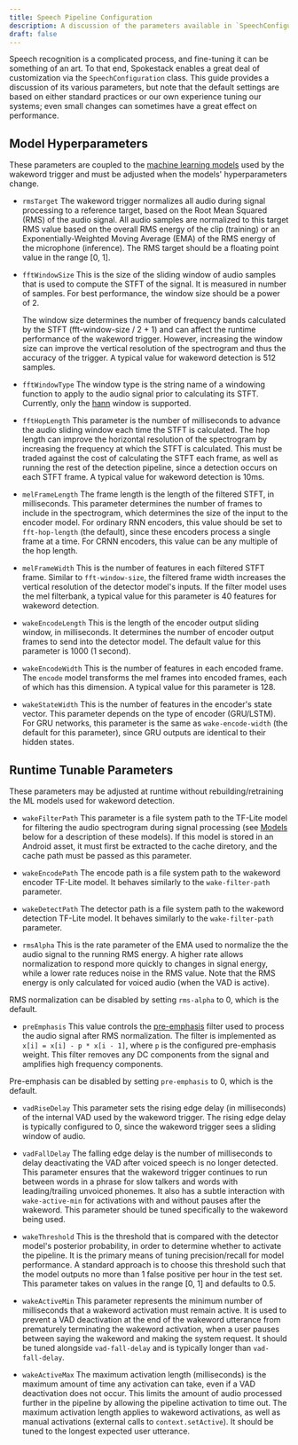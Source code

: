 ```yaml
---
title: Speech Pipeline Configuration
description: A discussion of the parameters available in `SpeechConfiguration`
draft: false
---
```


Speech recognition is a complicated process, and fine-tuning it can be something of an art. To that end, Spokestack enables a great deal of customization via the `SpeechConfiguration` class. This guide provides a discussion of its various parameters, but note that the default settings are based on either standard practices or our own experience tuning our systems; even small changes can sometimes have a great effect on performance.

## Model Hyperparameters

These parameters are coupled to the [machine learning models](wakeword-models) used by the wakeword trigger and must be adjusted when the models' hyperparameters change.

- `rmsTarget`
  The wakeword trigger normalizes all audio during signal processing to a reference target, based on the Root Mean Squared (RMS) of the audio signal. All audio samples are normalized to this target RMS value based on the overall RMS energy of the clip (training) or an Exponentially-Weighted Moving Average (EMA) of the RMS energy of the microphone (inference). The RMS target should be a floating point value in the range [0, 1].

- `fftWindowSize`
  This is the size of the sliding window of audio samples that is used to compute the STFT of the signal. It is measured in number of samples. For best performance, the window size should be a power of 2.

  The window size determines the number of frequency bands calculated by the STFT (fft-window-size / 2 + 1) and can affect the runtime performance of the wakeword trigger. However, increasing the window size can improve the vertical resolution of the spectrogram and thus the accuracy of the trigger. A typical value for wakeword detection is 512 samples.

- `fftWindowType`
  The window type is the string name of a windowing function to apply to the audio signal prior to calculating its STFT. Currently, only the [hann](https://en.wikipedia.org/wiki/Hann_function) window is supported.

- `fftHopLength`
  This parameter is the number of milliseconds to advance the audio sliding window each time the STFT is calculated. The hop length can improve the horizontal resolution of the spectrogram by increasing the frequency at which the STFT is calculated. This must be traded against the cost of calculating the STFT each frame, as well as running the rest of the detection pipeline, since a detection occurs on each STFT frame. A typical value for wakeword detection is 10ms.

- `melFrameLength`
  The frame length is the length of the filtered STFT, in milliseconds. This parameter determines the number of frames to include in the spectrogram, which determines the size of the input to the encoder model. For ordinary RNN encoders, this value should be set to `fft-hop-length` (the default), since these encoders process a single frame at a time. For CRNN encoders, this value can be any multiple of the hop length.

- `melFrameWidth`
  This is the number of features in each filtered STFT frame. Similar to `fft-window-size`, the filtered frame width increases the vertical resolution of the detector model's inputs. If the filter model uses the mel filterbank, a typical value for this parameter is 40 features for wakeword detection.

- `wakeEncodeLength`
  This is the length of the encoder output sliding window, in milliseconds. It determines the number of encoder output frames to send into the detector model. The default value for this parameter is 1000 (1 second).

- `wakeEncodeWidth`
  This is the number of features in each encoded frame. The `encode` model transforms the mel frames into encoded frames, each of which has this dimension. A typical value for this parameter is 128.

- `wakeStateWidth`
  This is the number of features in the encoder's state vector. This parameter depends on the type of encoder (GRU/LSTM). For GRU networks, this parameter is the same as `wake-encode-width` (the default for this parameter), since GRU outputs are identical to their hidden states.

## Runtime Tunable Parameters

These parameters may be adjusted at runtime without rebuilding/retraining the ML models used for wakeword detection.

- `wakeFilterPath`
  This parameter is a file system path to the TF-Lite model for filtering the audio spectrogram during signal processing (see [Models](#models) below for a description of these models). If this model is stored in an Android asset, it must first be extracted to the cache diretory, and the cache path must be passed as this parameter.

- `wakeEncodePath`
  The encode path is a file system path to the wakeword encoder TF-Lite model. It behaves similarly to the `wake-filter-path` parameter.

- `wakeDetectPath`
  The detector path is a file system path to the wakeword detection TF-Lite model. It behaves similarly to the `wake-filter-path` parameter.

- `rmsAlpha`
  This is the rate parameter of the EMA used to normalize the the audio signal to the running RMS energy. A higher rate allows normalization to respond more quickly to changes in signal energy, while a lower rate reduces noise in the RMS value. Note that the RMS energy is only calculated for voiced audio (when the VAD is active).

RMS normalization can be disabled by setting `rms-alpha` to 0, which is the default.

- `preEmphasis`
  This value controls the [pre-emphasis](<https://en.wikipedia.org/wiki/Emphasis_(telecommunications)>) filter used to process the audio signal after RMS normalization. The filter is implemented as `x[i] = x[i] - p * x[i - 1]`, where `p` is the configured pre-emphasis weight. This filter removes any DC components from the signal and amplifies high frequency components.

Pre-emphasis can be disabled by setting `pre-emphasis` to 0, which is the default.

- `vadRiseDelay`
  This parameter sets the rising edge delay (in milliseconds) of the internal VAD used by the wakeword trigger. The rising edge delay is typically configured to 0, since the wakeword trigger sees a sliding window of audio.

- `vadFallDelay`
  The falling edge delay is the number of milliseconds to delay deactivating the VAD after voiced speech is no longer detected. This parameter ensures that the wakeword trigger continues to run between words in a phrase for slow talkers and words with leading/trailing unvoiced phonemes. It also has a subtle interaction with `wake-active-min` for activations with and without pauses after the wakeword. This parameter should be tuned specifically to the wakeword being used.

- `wakeThreshold`
  This is the threshold that is compared with the detector model's posterior probability, in order to determine whether to activate the pipeline. It is the primary means of tuning precision/recall for model performance. A standard approach is to choose this threshold such that the model outputs no more than 1 false positive per hour in the test set. This parameter takes on values in the range [0, 1] and defaults to 0.5.

- `wakeActiveMin`
  This parameter represents the minimum number of milliseconds that a wakeword activation must remain active. It is used to prevent a VAD deactivation at the end of the wakeword utterance from prematurely terminating the wakeword activation, when a user pauses between saying the wakeword and making the system request. It should be tuned alongside `vad-fall-delay` and is typically longer than `vad-fall-delay`.

- `wakeActiveMax`
  The maximum activation length (milliseconds) is the maximum amount of time any activation can take, even if a VAD deactivation does not occur. This limits the amount of audio processed further in the pipeline by allowing the pipeline activation to time out. The maximum activation length applies to wakeword activations, as well as manual activations (external calls to `context.setActive`). It should be tuned to the longest expected user utterance.

